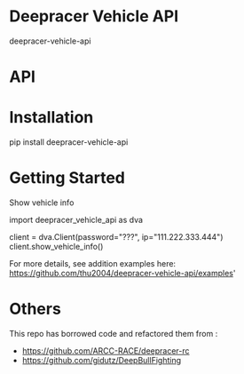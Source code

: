 # Deepracer Vehicle API

deepracer-vehicle-api

# API

# Installation

pip install deepracer-vehicle-api

# Getting Started

Show vehicle info

import deepracer_vehicle_api as dva

client = dva.Client(password="???", ip="111.222.333.444")
client.show_vehicle_info()

For more details, see addition examples here: https://github.com/thu2004/deepracer-vehicle-api/examples'

# Others

This repo has borrowed code and refactored them from :
* https://github.com/ARCC-RACE/deepracer-rc
* https://github.com/gidutz/DeepBullFighting




